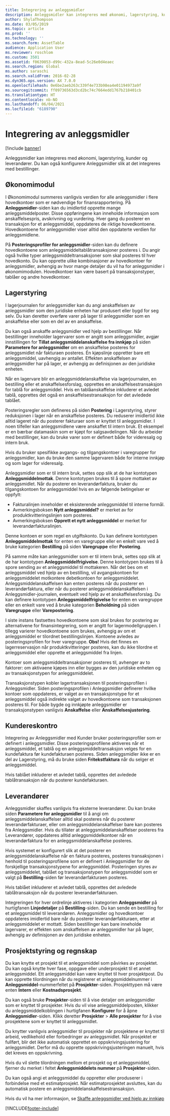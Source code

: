```yaml
---
title: Integrering av anleggsmidler
description: Anleggsmidler kan integreres med økonomi, lagerstyring, kunder og leverandører. Du kan også konfigurere Anleggsmidler slik at det integreres med bestillinger.
author: ShylaThompson
ms.date: 03/05/2019
ms.topic: article
ms.prod: ''
ms.technology: ''
ms.search.form: AssetTable
audience: Application User
ms.reviewer: roschlom
ms.custom: 3501
ms.assetid: f0639053-d99c-432a-8ead-5c26e0d4eaec
ms.search.region: Global
ms.author: saraschi
ms.search.validFrom: 2016-02-28
ms.dyn365.ops.version: AX 7.0.0
ms.openlocfilehash: 0e6be2aeb263c339f4e733b98ea4e01194973a9f
ms.sourcegitcommit: ff09736563d3cd2bc74c7664edd1767b218401cb
ms.translationtype: HT
ms.contentlocale: nb-NO
ms.lasthandoff: 06/04/2021
ms.locfileid: "6189790"
---
```

# <a name="fixed-assets-integration"></a>Integrering av anleggsmidler

[!include [banner](../includes/banner.md)]

Anleggsmidler kan integreres med økonomi, lagerstyring, kunder og leverandører. Du kan også konfigurere Anleggsmidler slik at det integreres med bestillinger.

## <a name="general-ledger"></a>Økonomimodul

I Økonomimodul summeres vanligvis verdien for alle anleggsmidler i flere hovedkontoer som er nødvendige for finansrapportering. På **Anleggsmidler**-siden kan du imidlertid opprette mange anleggsmiddelposter. Disse oppføringene kan inneholde informasjon som anskaffelsespris, avskrivning og vurdering. Hver gang du posterer en transaksjon for et anleggsmiddel, oppdateres de riktige hovedkontoene. Hovedkontoene for anleggsmidler viser alltid den oppdaterte verdien for anleggsmidlene.

På **Posteringsprofiler for anleggsmidler**-siden kan du definere hovedkontoene som anleggsmiddeltablåtransaksjoner posteres i. Du angir også hvilke typer anleggsmiddeltransaksjoner som skal posteres til hver hovedkonto. Du kan opprette ulike kombinasjoner av hovedkontoer for anleggsmidler, avhengig av hvor mange detaljer du vil ha for anleggsmidler i økonomimodulen. Hovedkontoer kan være basert på transaksjonstyper, tablåer og andre hovedkontoer.

## <a name="inventory-management"></a>Lagerstyring
I lagerjournalen for anleggsmidler kan du angi anskaffelsen av anleggsmidler som den juridiske enheten har produsert eller bygd for seg selv. Du kan deretter overføre varer på lager til anleggsmidler som en anskaffelse eller som en del av en anskaffelse. 

Du kan også anskaffe anleggsmidler ved hjelp av bestillinger. Når bestillinger inneholder lagervarer som er angitt som anleggsmidler, avgjør innstillingen for **Tillat anleggsmiddelanskaffelse fra innkjøp** på siden **Parametere for anleggsmidler** om en anskaffelse posteres for anleggsmidlet når fakturaen posteres. Én kjøpslinje oppretter bare ett anleggsmiddel, uavhengig av antallet. Effekten anskaffelsen av anleggsmidler har på lager, er avhengig av definisjonen av den juridiske enheten. 

Når en lagervare blir en anleggsmiddelanskaffelse via lagerjournalen, en bestilling eller et anskaffelsesforslag, opprettes en anskaffelsestransaksjon for tablå for anleggsmiddel. Hvis en tablåanskaffelse inkluderer et avledet tablå, opprettes det også en anskaffelsestransaksjon for det avledede tablået. 

Posteringsregler som defineres på siden **Postering** i Lagerstyring, styrer reduksjonen i lager når en anskaffelse posteres. Du reduserer imidlertid ikke alltid lageret når du posterer fakturaer som er knyttet til anleggsmidler. I noen tilfeller kan anleggsmidlene være anskaffet til intern bruk. Et eksempel er en bærbar datamaskin som er kjøpt for salgsavdelingen. Når du arbeider med bestillinger, kan du bruke varer som er definert både for videresalg og intern bruk. 

Hvis du bruker spesifikke avgangs- og tilgangskontoer i varegrupper for anleggsmidler, kan du bruke den samme lagervaren både for interne innkjøp og som lager for videresalg. 

Anleggsmidler som er til intern bruk, settes opp slik at de har kontotypen **Anleggsmiddelmottak**. Denne kontotypen brukes til å spore mottaket av anleggsmidlet. Når du posterer en leverandørfaktura, bruker du tilgangskontoen for anleggsmiddel hvis en av følgende betingelser er oppfylt:

-   Fakturalinjen inneholder et eksisterende anleggsmiddel til interne formål.
-   Avmerkingsboksen **Nytt anleggsmiddel?** er merket av for produktkvitteringslinjen som posteres.
-   Avmerkingsboksen **Opprett et nytt anleggsmiddel** er merket for leverandørfakturalinjen.

Denne kontoen er som regel en utgiftskonto. Du kan definere kontotypen **Anleggsmiddelmottak** for enten en varegruppe eller en enkelt vare ved å bruke kategorien **Bestilling** på siden **Varegruppe** eller **Postering**.

På samme måte kan anleggsmidler som er til intern bruk, settes opp slik at de har kontotypen **Anleggsmiddelfrigivelse**. Denne kontotypen brukes til å spore sending av et anleggsmiddel til mottakeren. Når det bes om et anleggsmiddel ved hjelp av en bestilling, vil avgangskontoen for anleggsmiddelet motkontere debetkontoen for anleggsmiddelet. Anleggsmiddelanskaffelsen kan enten posteres når du posterer en leverandørfaktura, eller når du posterer anleggsmiddelanskaffelsen i Anleggsmidler-journalen, eventuelt ved hjelp av et anskaffelsesforslag. Du kan definere kontotypen **Anleggsmiddelfrigivelse** for enten en varegruppe eller en enkelt vare ved å bruke kategorien **Beholdning** på siden **Varegruppe** eller **Varepostering**. 

I siste instans fastsettes hovedkontoene som skal brukes for postering av alternativene for finansintegrering, som er angitt for lagermodellgruppen. I tillegg varierer hovedkontoene som brukes, avhengig av om et anleggsmiddel er tilordnet bestillingslinjen. Kontoene avledes av posteringsprofilen for hver varegruppe. 
**Obs!** Hvis det finnes en lagerreservasjon når produktkvitteringer posteres, kan du ikke tilordne et anleggsmiddel eller opprette et anleggsmiddel fra linjen. 

Kontoer som anleggsmiddeltransaksjoner posteres til, avhenger av to faktorer: om aktivaene kjøpes inn eller bygges av den juridiske enheten og av transaksjonstypen for anleggsmiddelet. 

Transaksjonstypen kobler lagertransaksjonen til posteringsprofilen i Anleggsmidler. Siden posteringsprofilen i Anleggsmidler definerer hvilke kontoer som oppdateres, er valget av en transaksjonstype for et anleggsmiddel også indirekte valget av hovedkontoene som transaksjonen posteres til. For både bygde og innkjøpte anleggsmidler er transaksjonstypen vanligvis **Anskaffelse** eller **Anskaffelsesjustering**.

## <a name="accounts-receivable"></a>Kundereskontro
Integrering av Anleggsmidler med Kunder bruker posteringsprofiler som er definert i anleggsmidler. Disse posteringsprofilene aktiveres når et anleggsmiddel, et tablå og en anleggsmiddeltransaksjon velges for en kundefaktura før kundefakturaen posteres. Siden anleggsmidler ikke er en del av Lagerstyring, må du bruke siden **Fritekstfaktura** når du selger et anleggsmiddel. 

Hvis tablået inkluderer et avledet tablå, opprettes det avledede tablåtransaksjon når du posterer kundefakturaen.

## <a name="accounts-payable"></a>Leverandører
Anleggsmidler skaffes vanligvis fra eksterne leverandører. Du kan bruke siden **Parametere for anleggsmidler** til å angi om anleggsmiddelanskaffelser alltid skal posteres når du posterer leverandørfakturaer, eller om anleggsmiddelanskaffelser bare kan posteres fra Anleggsmidler. Hvis du tillater at anleggsmiddelanskaffelser posteres fra Leverandører, oppdateres alltid anleggsmiddelkontoer når en leverandørfaktura for en anleggsmiddelanskaffelse posteres. 

Hvis systemet er konfigurert slik at det posterer en anleggsmiddelanskaffelse når en faktura posteres, posteres transaksjonen i henhold til posteringsprofilene som er definert i Anleggsmidler for de forskjellige transaksjonstypene for anleggsmiddel. Posteringen styres av anleggsmiddelet, tablået og transaksjonstypen for anleggsmiddel som er valgt på **Bestilling**-siden før leverandørfakturaen posteres. 

Hvis tablået inkluderer et avledet tablå, opprettes det avledede tablåtransaksjon når du posterer leverandørfakturaen.

Integreringen for hver ordrelinje aktiveres i kategorien **Anleggsmidler** på hurtigfanen **Linjedetaljer** på **Bestilling**-siden. Du kan sende en bestilling for et anleggsmiddel til leverandøren. Anleggsmidler og hovedkontoer oppdateres imidlertid bare når du posterer leverandørfakturaen, etter at anleggsmiddelet er mottatt. Siden bestillinger kan bare inneholde lagervarer, er effekten som anskaffelsen av anleggsmidler har på lager, avhengig av definisjonen av den juridiske enheten.

## <a name="project-management-and-accounting"></a>Prosjektstyring og regnskap
Du kan knytte et prosjekt til et anleggsmiddel som påvirkes av prosjektet. Du kan også knytte hver fase, oppgave eller underprosjekt til et annet anleggsmiddel. Ett anleggsmiddel kan være knyttet til hver prosjektpost. Du kan opprette tilordningen når du registrerer et anleggsmiddelnummer i **Anleggsmiddel**-nummerfeltet på **Prosjekter**-siden. Prosjekttypen må være enten **Intern** eller **Kostnadsprosjekt**. 

Du kan også bruke **Prosjekter**-siden til å vise detaljer om anleggsmidler som er knyttet til prosjekter. Hvis du vil vise anleggsmiddelposten, klikker du anleggsmiddelkoblingen i hurtigfanen **Konfigurer** for å åpne **Anleggsmidler**-siden. Klikk deretter **Prosjekter** &gt; **Alle prosjekter** for å vise prosjektene som er knyttet til anleggsmidlet. 

Du knytter vanligvis anleggsmidler til prosjekter når prosjektene er knyttet til arbeid, vedlikehold eller forbedringer av anleggsmidlet. Når prosjektet er fullført, blir det ikke automatisk opprettet en oppskrivingsjustering for anleggsmidlet. Derfor må du opprette oppskrivingsjusteringen manuelt, hvis det kreves en oppskrivning. 

Hvis du vil slette tilordningen mellom et prosjekt og et anleggsmiddel, fjerner du merket i feltet **Anleggsmiddelets nummer** på **Prosjekter**-siden. 

Du kan også angi et anleggsmiddel du oppretter eller produserer i forbindelse med et estimatprosjekt. Når estimatprosjektet avsluttes, kan du automatisk postere en anleggsmiddelanskaffelsestransaksjon.

Hvis du vil ha mer informasjon, se [Skaffe anleggsmidler ved hjelp av innkjøp](acquire-assets-procurement.md)





[!INCLUDE[footer-include](../../includes/footer-banner.md)]